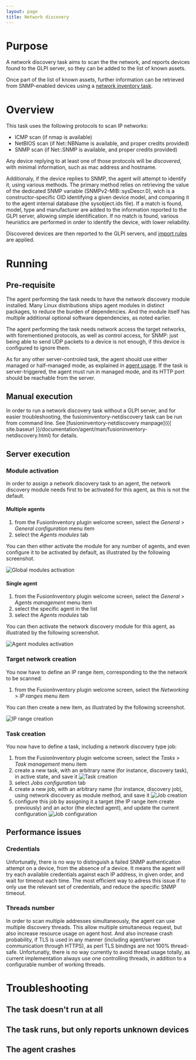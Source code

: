 ```yaml
---
layout: page
title: Network discovery
---
```


# Purpose

A network discovery task aims to scan the the network, and reports devices
found to the GLPI server, so they can be added to the list of known assets.

Once part of the list of known assets, further information can be retrieved
from SNMP-enabled devices using a [network inventory
task](networkinventory.html).

# Overview

This task uses the following protocols to scan IP networks:

* ICMP scan (if nmap is available)
* NetBIOS scan (if Net::NBName is available, and proper credits provided)
* SNMP scan (if Net::SNMP is available, and proper credits provided)

Any device replying to at least one of those protocols will be *discovered*,
with minimal information, such as mac address and hostname.

Additionaly, if the device replies to SNMP, the agent will attempt to identify
it, using various methods. The primary method relies on retrieving the value of
the dedicated SNMP variable (SNMPv2-MIB::sysDescr.0), wich is a
constructor-specific OID identifying a given device model, and comparing it to
the agent internal database (the sysobject.ids file). If a match is found,
model, type and manufacturer are added to the information reported to the GLPI
server, allowing simple identification. If no match is found, various
heuristics are performed in order to identify the device, with lower
reliability.

Discovered devices are then reported to the GLPI servers, and [import
rules](../fi4g/importrules.html) are applied.

# Running

## Pre-requisite

The agent performing the task needs to have the network discovery module
installed. Many Linux distributions ships agent modules in distinct packages,
to reduce the burden of dependencies. And the module itself has multiple
additional optional software dependencies, as noted earlier.

The agent performing the task needs network access the target networks, with
forementioned protocols, as well as control access, for SNMP: just being able
to send UDP packets to a device is not enough, if this device is configured to
ignore them.

As for any other server-controled task, the agent should use either managed or
half-managed mode, as explained in [agent usage](../agent/usage.html). If
the task is server-triggered, the agent must run in managed mode, and
its HTTP port should be reachable from the server.

## Manual execution

In order to run a network discovery task without a GLPI server, and for easier
troubleshooting, the fusioninventory-netdiscovery task can be run from command
line. See [fusioninventory-netdiscovery manpage]({{ site.baseurl }}/documentation/agent/man/fusioninventory-netdiscovery.html) for
details.

## Server execution

### Module activation

In order to assign a network discovery task to an agent, the network discovery
module needs first to be activated for this agent, as this is not the default.

#### Multiple agents

1. from the FusionInventory plugin welcome screen, select the _General_ >
  _General configuration_ menu item
1. select the _Agents modules_ tab

You can then either activate the module for any number of agents, and even
configure it to be activated by default, as illustrated by the following
screenshot.

![Global modules activation](global_modules_activation.png)

#### Single agent

1. from the FusionInventory plugin welcome screen, select the _General_ >
  _Agents management_ menu item
1. select the specific agent in the list
1. select the _Agents modules_ tab

You can then activate the network discovery module for this agent, as
illustrated by the following screenshot.

![Agent modules activation](agent_modules_activation.png)

### Target network creation

You now have to define an IP range item, corresponding to the the network to be
scanned:

1. from the FusionInventory plugin welcome screen, select the _Networking_ > _IP
ranges_ menu item

You can then create a new item, as illustrated by the following screenshot.

![IP range creation](ip_range_creation.png)

### Task creation

You now have to define a task, including a network discovery type job:

1. from the FusionInventory plugin welcome screen, select the _Tasks_ > _Task
   management_ menu item
1. create a new task, with an arbitrary name (for instance, discovery task), in
   active state, and save it
![Task creation](task_creation.png)
1. select _Jobs configuration_ tab
1. create a new job, with an arbitrary name (for instance, discovery job),
   using network discovery as module method, and save it
![Job creation](job_creation.png)
1. configure this job by assigning it a target (the IP range item create
   previously) and an actor (the elected agent), and update the current
   configuration
![Job configuration](job_configuration.png)

## Performance issues

### Credentials

Unfortunatly, there is no way to distinguish a failed SNMP authentication
attempt on a device, from the absence of a device. It means the agent will try
each available credentials against each IP address, in given order, and wait
for timeout each time. The most efficient way to adress this issue if to only
use the relevant set of credentials, and reduce the specific SNMP timeout.

### Threads number

In order to scan multiple addresses simultaneously, the agent can use multiple
discovery threads. This allow multiple simultaneous request, but also increase
resource usage on agent host. And also increase crash probability, if TLS is
used in any manner (including agent/server communication through HTTPS), as
perl TLS bindings are not 100% thread-safe. Unfortunatly, there is no way
currently to avoid thread usage totally, as current implementation always use
one controlling threads, in addition to a configurable number of working
threads.

# Troubleshooting

## The task doesn't run at all

## The task runs, but only reports unknown devices

## The agent crashes
